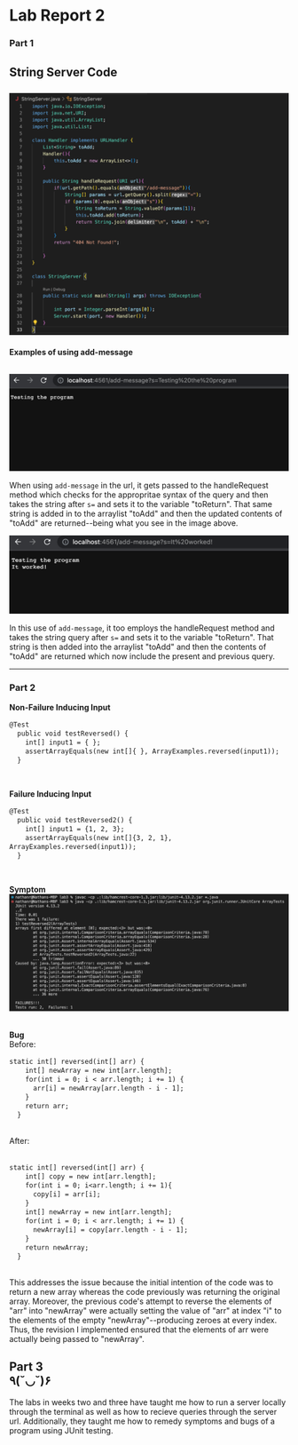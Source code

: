 # Lab Report 2 <br>

### Part 1  <br>
**String Server Code** <br> <br>
![Image](https://github.com/enjrod/cse15l-lab-reports/blob/main/LabReport2Folder/Lab2-Code.png)<br>
---
**Examples of using add-message** <br> <br>

![Image](https://github.com/enjrod/cse15l-lab-reports/blob/main/LabReport2Folder/Lab2SC1.png)<br>

When using `add-message` in the url, it gets passed to the handleRequest method which checks for the appropritae syntax of the query and then takes the string after `s=` and sets it to the variable "toReturn". That same string is added in to the arraylist "toAdd" and then the updated contents of "toAdd" are returned--being what you see in the image above. <br>

![Image](https://github.com/enjrod/cse15l-lab-reports/blob/main/LabReport2Folder/Lab2SC2.png)<br>

In this use of `add-message`, it too employs the handleRequest method and takes the string query after `s=` and sets it to the variable "toReturn". That string is then added into the arraylist "toAdd" and then the contents of "toAdd" are returned which now include the present and previous query. <br>

---

### Part 2 <br>

**Non-Failure Inducing Input**
```
@Test
  public void testReversed() {
    int[] input1 = { };
    assertArrayEquals(new int[]{ }, ArrayExamples.reversed(input1));
  }
```
<br>

**Failure Inducing Input**
```
@Test
  public void testReversed2() {
    int[] input1 = {1, 2, 3};
    assertArrayEquals(new int[]{3, 2, 1}, ArrayExamples.reversed(input1));
  }
```
<br>

**Symptom** <br>
![Image](https://github.com/enjrod/cse15l-lab-reports/blob/main/LabReport2Folder/Lab2-Symptom.png)<br><br>

**Bug** <br>
Before: 
```
static int[] reversed(int[] arr) {
    int[] newArray = new int[arr.length];
    for(int i = 0; i < arr.length; i += 1) {
      arr[i] = newArray[arr.length - i - 1];
    }
    return arr;
  }
```
<br>
After: <br><br>

```
static int[] reversed(int[] arr) {
    int[] copy = new int[arr.length];
    for(int i = 0; i<arr.length; i += 1){
      copy[i] = arr[i];
    }
    int[] newArray = new int[arr.length];
    for(int i = 0; i < arr.length; i += 1) {
      newArray[i] = copy[arr.length - i - 1];
    }
    return newArray;
  }
```

<br>
This addresses the issue because the initial intention of the code was to return a new array whereas the code previously was returning the original array. Moreover, the previous code's attempt to reverse the elements of "arr" into "newArray" were actually setting the value of "arr" at index "i" to the elements of the empty "newArray"--producing zeroes at every index. Thus, the revision I implemented ensured that the elements of arr were actually being passed to "newArray".

<br>

## Part 3 <br>  ٩(˘◡˘)۶

The labs in weeks two and three have taught me how to run a server locally through the terminal as well as how to recieve queries through the server url. Additionally, they taught me how to remedy symptoms and bugs of a program using JUnit testing. 
